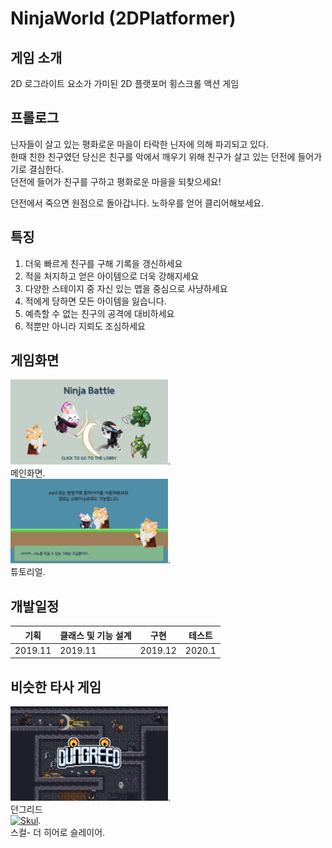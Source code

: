 # NinjaWorld (2DPlatformer)
## 게임 소개
2D 로그라이트 요소가 가미된 2D 플랫포머 횡스크롤 액션 게임
## 프롤로그
닌자들이 살고 있는 평화로운 마을이 타락한 닌자에 의해 파괴되고 있다.    
한때 친한 친구였던 당신은 친구를 악에서 깨우기 위해 친구가 살고 있는 던전에 들어가기로 결심한다.  
던전에 들어가 친구를 구하고 평화로운 마을을 되찾으세요!  
   
던전에서 죽으면 원점으로 돌아갑니다. 노하우를 얻어 클리어해보세요. 

## 특징
1. 더욱 빠르게 친구를 구해 기록을 갱신하세요
2. 적을 처지하고 얻은 아이템으로 더욱 강해지세요
3. 다양한 스테이지 중 자신 있는 맵을 중심으로 사냥하세요
4. 적에게 당하면 모든 아이템을 잃습니다.
5. 예측할 수 없는 친구의 공격에 대비하세요
6. 적뿐만 아니라 지뢰도 조심하세요

## 게임화면
<a href="#"><img src="/Images/메인화면.png" width="50%" alt="Main"></a>.       
메인화면.   
<a href="#"><img src="/Images/튜토리얼.png" width="50%" alt="Tutorial"></a>.    
튜토리얼.   

## 개발일정
기획 | 클래스 및 기능 설계 | 구현 | 테스트
----| --------------- | --- | ----- 
2019.11 | 2019.11 | 2019.12 | 2020.1

## 비슷한 타사 게임
<a href="#"><img src="/Images/던그리드.png" width="50%" alt="Dungreed"></a>.    
던그리드  
<a href="#"><img src="/Images/스컬- 더 히어로 슬레이어.png" width="50%" alt="Skul"></a>.    
스컬- 더 히어로 슬레이어. 

